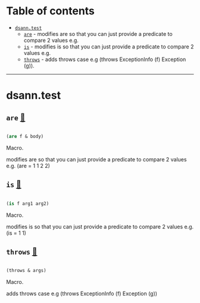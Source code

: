 # Table of contents
-  [`dsann.test`](#dsann.test) 
    -  [`are`](#dsann.test/are) - modifies are so that you can just provide a predicate to compare 2 values e.g.
    -  [`is`](#dsann.test/is) - modifies is so that you can just provide a predicate to compare 2 values e.g.
    -  [`throws`](#dsann.test/throws) - adds throws case e.g (throws ExceptionInfo (f) Exception (g)).

-----
# <a name="dsann.test">dsann.test</a>






## <a name="dsann.test/are">`are`</a> [:page_facing_up:](https://github.com/davesann/let-map/blob/main/src/main/clj/dsann/test.cljc#L13-L25)
<a name="dsann.test/are"></a>
``` clojure

(are f & body)
```


Macro.


modifies are so that you can just provide a predicate to compare 2 values
    e.g. (are =
              1 1
              2 2)
    

## <a name="dsann.test/is">`is`</a> [:page_facing_up:](https://github.com/davesann/let-map/blob/main/src/main/clj/dsann/test.cljc#L27-L36)
<a name="dsann.test/is"></a>
``` clojure

(is f arg1 arg2)
```


Macro.


modifies is so that you can just provide a predicate to compare 2 values
    e.g. (is = 1 1)
  

## <a name="dsann.test/throws">`throws`</a> [:page_facing_up:](https://github.com/davesann/let-map/blob/main/src/main/clj/dsann/test.cljc#L38-L52)
<a name="dsann.test/throws"></a>
``` clojure

(throws & args)
```


Macro.


adds throws case
    e.g (throws 
            ExceptionInfo (f)
            Exception     (g))
  
